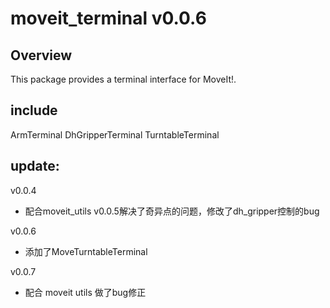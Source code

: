 # moveit_terminal v0.0.6

## Overview

This package provides a terminal interface for MoveIt!.

## include

ArmTerminal
DhGripperTerminal
TurntableTerminal

## update:
v0.0.4
- 配合moveit_utils v0.0.5解决了奇异点的问题，修改了dh_gripper控制的bug
  
v0.0.6 
- 添加了MoveTurntableTerminal

v0.0.7
- 配合 moveit utils 做了bug修正
